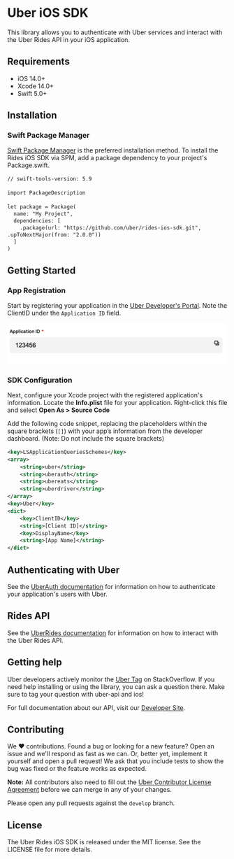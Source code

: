 # Uber iOS SDK

This library allows you to authenticate with Uber services and  interact with the Uber Rides API in your iOS application.

## Requirements

- iOS 14.0+
- Xcode 14.0+
- Swift 5.0+

## Installation

### Swift Package Manager
[Swift Package Manager](https://www.swift.org/documentation/package-manager/) is the preferred installation method. To install the Rides iOS SDK via SPM, add a package dependency to your project's Package.swift.

```
// swift-tools-version: 5.9

import PackageDescription

let package = Package(
  name: "My Project",
  dependencies: [
    .package(url: "https://github.com/uber/rides-ios-sdk.git", .upToNextMajor(from: "2.0.0"))
  ]
)
```


## Getting Started

### App Registration
Start by registering your application in the [Uber Developer's Portal](https://developer.uber.com/dashboard/create). Note the ClientID under the `Application ID` field.
    <p align="center">
    <img src="img/client_id.png?raw=true" alt="Request Buttons Screenshot"/>
</p>


### SDK Configuration

Next, configure your Xcode project with the registered application's information. Locate the **Info.plist** file for your application. Right-click this file and select **Open As > Source Code**

Add the following code snippet, replacing the placeholders within the square brackets (`[]`) with your app’s information from the developer dashboard. (Note: Do not include the square brackets)

```xml
<key>LSApplicationQueriesSchemes</key>
<array>
    <string>uber</string>
    <string>uberauth</string>
    <string>ubereats</string>
    <string>uberdriver</string>
</array>
<key>Uber</key>
<dict>
    <key>ClientID</key>
    <string>[Client ID]</string>
    <key>DisplayName</key>
    <string>[App Name]</string>
</dict>
```

## Authenticating with Uber
See the [UberAuth documentation](./Sources/UberAuth/README.md) for information on how to authenticate your application's users with Uber.


## Rides API
See the [UberRides documentation](./Sources/UberRides/README.md) for information on how to interact with the Uber Rides API.



## Getting help

Uber developers actively monitor the [Uber Tag](http://stackoverflow.com/questions/tagged/uber-api) on StackOverflow. If you need help installing or using the library, you can ask a question there. Make sure to tag your question with uber-api and ios!

For full documentation about our API, visit our [Developer Site](https://developer.uber.com/).

## Contributing

We :heart: contributions. Found a bug or looking for a new feature? Open an issue and we'll respond as fast as we can. Or, better yet, implement it yourself and open a pull request! We ask that you include tests to show the bug was fixed or the feature works as expected.

**Note:** All contributors also need to fill out the [Uber Contributor License Agreement](http://t.uber.com/cla) before we can merge in any of your changes.

Please open any pull requests against the `develop` branch.

## License

The Uber Rides iOS SDK is released under the MIT license. See the LICENSE file for more details.
